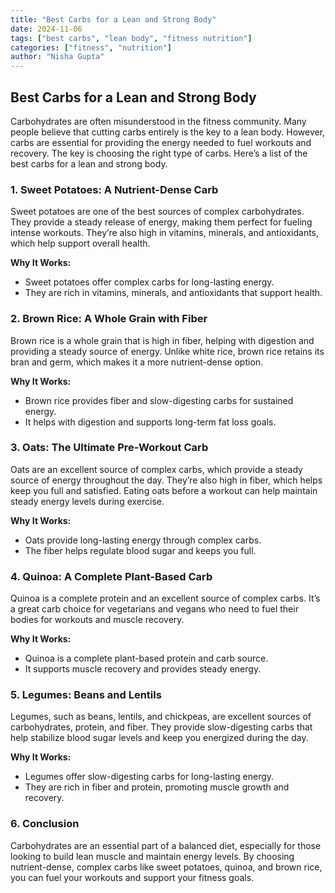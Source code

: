 ```yaml
---
title: "Best Carbs for a Lean and Strong Body"
date: 2024-11-06
tags: ["best carbs", "lean body", "fitness nutrition"]
categories: ["fitness", "nutrition"]
author: "Nisha Gupta"
---
```


## Best Carbs for a Lean and Strong Body

Carbohydrates are often misunderstood in the fitness community. Many people believe that cutting carbs entirely is the key to a lean body. However, carbs are essential for providing the energy needed to fuel workouts and recovery. The key is choosing the right type of carbs. Here’s a list of the best carbs for a lean and strong body.

### 1. Sweet Potatoes: A Nutrient-Dense Carb

Sweet potatoes are one of the best sources of complex carbohydrates. They provide a steady release of energy, making them perfect for fueling intense workouts. They’re also high in vitamins, minerals, and antioxidants, which help support overall health.

**Why It Works:**
- Sweet potatoes offer complex carbs for long-lasting energy.
- They are rich in vitamins, minerals, and antioxidants that support health.

### 2. Brown Rice: A Whole Grain with Fiber

Brown rice is a whole grain that is high in fiber, helping with digestion and providing a steady source of energy. Unlike white rice, brown rice retains its bran and germ, which makes it a more nutrient-dense option.

**Why It Works:**
- Brown rice provides fiber and slow-digesting carbs for sustained energy.
- It helps with digestion and supports long-term fat loss goals.

### 3. Oats: The Ultimate Pre-Workout Carb

Oats are an excellent source of complex carbs, which provide a steady source of energy throughout the day. They’re also high in fiber, which helps keep you full and satisfied. Eating oats before a workout can help maintain steady energy levels during exercise.

**Why It Works:**
- Oats provide long-lasting energy through complex carbs.
- The fiber helps regulate blood sugar and keeps you full.

### 4. Quinoa: A Complete Plant-Based Carb

Quinoa is a complete protein and an excellent source of complex carbs. It’s a great carb choice for vegetarians and vegans who need to fuel their bodies for workouts and muscle recovery.

**Why It Works:**
- Quinoa is a complete plant-based protein and carb source.
- It supports muscle recovery and provides steady energy.

### 5. Legumes: Beans and Lentils

Legumes, such as beans, lentils, and chickpeas, are excellent sources of carbohydrates, protein, and fiber. They provide slow-digesting carbs that help stabilize blood sugar levels and keep you energized during the day.

**Why It Works:**
- Legumes offer slow-digesting carbs for long-lasting energy.
- They are rich in fiber and protein, promoting muscle growth and recovery.

### 6. Conclusion

Carbohydrates are an essential part of a balanced diet, especially for those looking to build lean muscle and maintain energy levels. By choosing nutrient-dense, complex carbs like sweet potatoes, quinoa, and brown rice, you can fuel your workouts and support your fitness goals.
